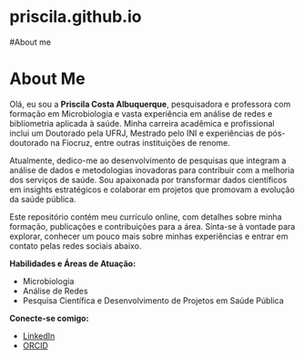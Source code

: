 # priscila.github.io
#About me

# About Me

Olá, eu sou a **Priscila Costa Albuquerque**, pesquisadora e professora com formação em Microbiologia e vasta experiência em análise de redes e bibliometria aplicada à saúde. Minha carreira acadêmica e profissional inclui um Doutorado pela UFRJ, Mestrado pelo INI e experiências de pós-doutorado na Fiocruz, entre outras instituições de renome.

Atualmente, dedico-me ao desenvolvimento de pesquisas que integram a análise de dados e metodologias inovadoras para contribuir com a melhoria dos serviços de saúde. Sou apaixonada por transformar dados científicos em insights estratégicos e colaborar em projetos que promovam a evolução da saúde pública.

Este repositório contém meu currículo online, com detalhes sobre minha formação, publicações e contribuições para a área. Sinta-se à vontade para explorar, conhecer um pouco mais sobre minhas experiências e entrar em contato pelas redes sociais abaixo.

**Habilidades e Áreas de Atuação:**
- Microbiologia 
- Análise de Redes
- Pesquisa Científica e Desenvolvimento de Projetos em Saúde Pública

**Conecte-se comigo:**
- [LinkedIn](link-para-seu-linkedin)
- [ORCID](https://orcid.org/0000-0001-8185-024X)
